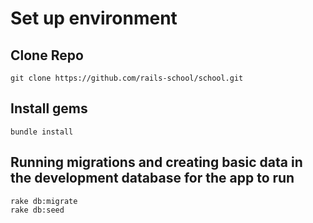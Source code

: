 # Set up environment

## Clone Repo

```
git clone https://github.com/rails-school/school.git
```

## Install gems

```
bundle install
```

## Running migrations and creating basic data in the development database for the app to run

```
rake db:migrate
rake db:seed
```

